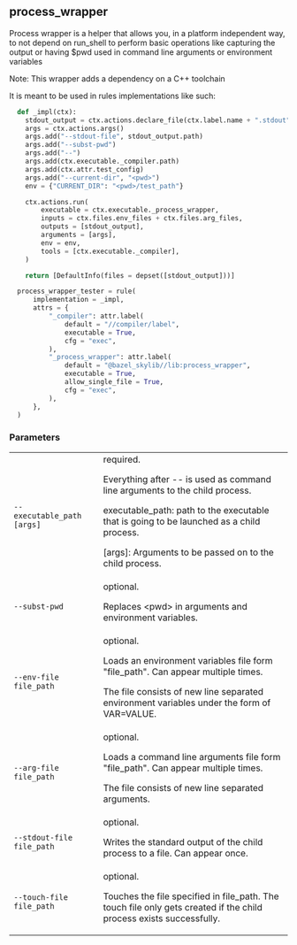 ## process_wrapper

Process wrapper is a helper that allows you, in a platform independent way,
to not depend on run_shell to perform basic operations like capturing
the output or having $pwd used in command line arguments or environment
variables

Note: This wrapper adds a dependency on a C++ toolchain

It is meant to be used in rules implementations like such:

```python
  def _impl(ctx):
    stdout_output = ctx.actions.declare_file(ctx.label.name + ".stdout")
    args = ctx.actions.args()
    args.add("--stdout-file", stdout_output.path)
    args.add("--subst-pwd")
    args.add("--")
    args.add(ctx.executable._compiler.path)
    args.add(ctx.attr.test_config)
    args.add("--current-dir", "<pwd>")
    env = {"CURRENT_DIR": "<pwd>/test_path"}

    ctx.actions.run(
        executable = ctx.executable._process_wrapper,
        inputs = ctx.files.env_files + ctx.files.arg_files,
        outputs = [stdout_output],
        arguments = [args],
        env = env,
        tools = [ctx.executable._compiler],
    )

    return [DefaultInfo(files = depset([stdout_output]))]

  process_wrapper_tester = rule(
      implementation = _impl,
      attrs = {
          "_compiler": attr.label(
              default = "//compiler/label",
              executable = True,
              cfg = "exec",
          ),
          "_process_wrapper": attr.label(
              default = "@bazel_skylib//lib:process_wrapper",
              executable = True,
              allow_single_file = True,
              cfg = "exec",
          ),
      },
  )

```

### Parameters

<table class="params-table">
  <colgroup>
    <col class="col-param" />
    <col class="col-description" />
  </colgroup>
  <tbody>
    <tr id="process_wrapper---">
      <td><code>-- executable_path [args]</code></td>
      <td>
        required.
        <p>
          Everything after -- is used as command line arguments to the child process.
        </p>
        <p>
          executable_path: path to the executable that is going to be launched as a child process.
        </p>
        <p>
          [args]: Arguments to be passed on to the child process.
        </p>
      </td>
    </tr>
    <tr id="process_wrapper-subst-pwd">
      <td><code>--subst-pwd</code></td>
      <td>
        optional.
        <p>
          Replaces &lt;pwd&gt; in arguments and environment variables.
        </p>
      </td>
    </tr>
    <tr id="process_wrapper-env-file">
      <td><code>--env-file file_path</code></td>
      <td>
        optional.
        <p>
          Loads an environment variables file form "file_path".
          Can appear multiple times.
        </p>
        <p>
          The file consists of new line separated environment variables under the form of VAR=VALUE.
        </p>
      </td>
    </tr>
    <tr id="process_wrapper-arg-file">
      <td><code>--arg-file file_path</code></td>
      <td>
        optional.
        <p>
          Loads a command line arguments file form "file_path".
          Can appear multiple times.
        </p>
        <p>
          The file consists of  new line separated arguments.
        </p>
      </td>
    </tr>
    <tr id="process_wrapper-stdout-file">
      <td><code>--stdout-file file_path</code></td>
      <td>
        optional.
        <p>
          Writes the standard output of the child process to a file.
          Can appear once.
        </p>
      </td>
    </tr>
    <tr id="process_wrapper-touch-file">
      <td><code>--touch-file file_path</code></td>
      <td>
        optional.
        <p>
          Touches the file specified in file_path. The touch file only gets created if the child process exists successfully.
        </p>
      </td>
    </tr>
  </tbody>
</table>
